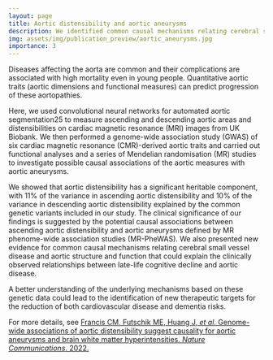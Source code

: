 ```yaml
---
layout: page
title: Aortic distensibility and aortic aneurysms
description: We identified common causal mechanisms relating cerebral small vessel disease and aortic structure and function that could explain the clinically observed relationships between late-life cognitive decline and aortic disease.
img: assets/img/publication_preview/aortic_aneurysms.jpg
importance: 3
---
```


Diseases affecting the aorta are common and their complications are associated with high mortality even in young people. Quantitative aortic traits (aortic dimensions and functional measures) can predict progression of these aortopathies.

Here, we used convolutional neural networks for automated aortic segmentation25 to measure ascending and descending aortic areas and distensibilities on cardiac magnetic resonance (MRI) images from UK Biobank. We then performed a genome-wide association study (GWAS) of six cardiac magnetic resonance (CMR)-derived aortic traits and carried out functional analyses and a series of Mendelian randomisation (MR) studies to investigate possible causal associations of the aortic measures with aortic aneurysms.

We showed that aortic distensibility has a significant heritable component, with 11% of the variance in ascending aortic distensibility and 10% of the variance in descending aortic distensibility explained by the common genetic variants included in our study. The clinical significance of our findings is suggested by the potential causal associations between ascending aortic distensibility and aortic aneurysms defined by MR phenome-wide association studies (MR-PheWAS). We also presented new evidence for common causal mechanisms relating cerebral small vessel disease and aortic structure and function that could explain the clinically observed relationships between late-life cognitive decline and aortic disease.

A better understanding of the underlying mechanisms based on these genetic data could lead to the identification of new therapeutic targets for the reduction of both cardiovascular disease and dementia risks.

For more details, see <a href="https://www.nature.com/articles/s41467-022-32219-x" target="_blank">Francis CM, Futschik ME, Huang J, _et al_. Genome-wide associations of aortic distensibility suggest causality for aortic aneurysms and brain white matter hyperintensities. _Nature Communications_. 2022.</a>
